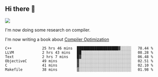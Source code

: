


<!--
**liusy58/liusy58** is a ✨ _special_ ✨ repository because its `README.md` (this file) appears on your GitHub profile.

Here are some ideas to get you started:

- 🔭 I’m currently working on ...
- 🌱 I’m currently learning ...
- 👯 I’m looking to collaborate on ...
- 🤔 I’m looking for help with ...
- 💬 Ask me about ...
- 📫 How to reach me: ...
- 😄 Pronouns: ...
- ⚡ Fun fact: ...
-->
<!--
![](https://komarev.com/ghpvc/?username=liusy58&color=brightgreen&label=PROFILE+VIEWS)




- 🔭 I’m currently working on my .
- 📫 How to reach me:plz contact me by [email](liusy58@,ail2.sysu.edu.cn) or WeChat(LIUSIYU_58)
- 🏫 I'm an undergraduate in Sun-Yat-sen University majoring in the computer science. Expected to graduate in Spring 2021.
- 👯 I'm now interested in System such as OS, Compiler and Database. 
- 🤔 I’m looking for help with Database System.
-->

## Hi there 👋
![](https://komarev.com/ghpvc/?username=liusy58&color=brightgreen&label=PROFILE+VIEWS)



I'm now doing some research on compiler.

I'm now writing a book about [Compiler Optimization](https://github.com/liusy58/CompilerNotes/blob/master/main.pdf)


 <!--START_SECTION:waka-->

```text
C++              25 hrs 46 mins  ███████████████████▓░░░░░   78.44 %
LLVM             2 hrs 43 mins   ██░░░░░░░░░░░░░░░░░░░░░░░   08.28 %
Text             2 hrs 7 mins    █▓░░░░░░░░░░░░░░░░░░░░░░░   06.48 %
ObjectiveC       49 mins         ▓░░░░░░░░░░░░░░░░░░░░░░░░   02.51 %
C                41 mins         ▓░░░░░░░░░░░░░░░░░░░░░░░░   02.10 %
Makefile         38 mins         ▒░░░░░░░░░░░░░░░░░░░░░░░░   01.98 %
```

<!--END_SECTION:waka-->
